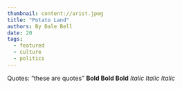 ```yaml
---
thumbnail: content://arist.jpeg
title: "Potato Land"
authors: By Dale Bell
date: 20
tags:
  - featured
  - culture
  - politics
---
```


Quotes: “these are quotes”
**Bold Bold Bold** *Italic Italic Italic*
